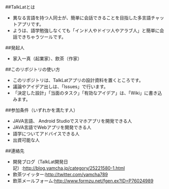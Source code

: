 ##TalkLatとは
* 異なる言語を持つ人同士が、簡単に会話できることを目指した多言語チャットアプリです。
* ようは、語学勉強しなくても「インド人やドイツ人やアラブ人」と簡単に会話できちゃうツールです。

##発起人
* 家入一真（起業家）、飲茶（作家）

##このリポジトリの使い方
* このリポジトリは、TalkLatアプリの設計資料を置くところです。
* 議論やアイデア出しは、「Issues」で行います。
* 「決定した設計」「当面のタスク」「有効なアイデア」は、「Wiki」に書き込みます。

##参加条件（いずれかを満たす人）
* JAVA言語、 Android Studioでスマホアプリを開発できる人
* JAVA言語でWebアプリを開発できる人
* 語学についてアドバイスできる人
* 出資可能な人

##連絡先
* 開発ブログ（TalkLat開発日記）:http://blog.yamcha.jp/category/25221580-1.html
* 飲茶ツイッター:http://twitter.com/yamcha789
* 飲茶メールフォーム:http://www.formzu.net/fgen.ex?ID=P76024989
